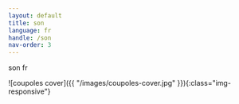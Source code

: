 ```yaml
---
layout: default
title: son
language: fr
handle: /son
nav-order: 3
---
```


son fr

![coupoles cover]({{ "/images/coupoles-cover.jpg" }}){:class="img-responsive"}
